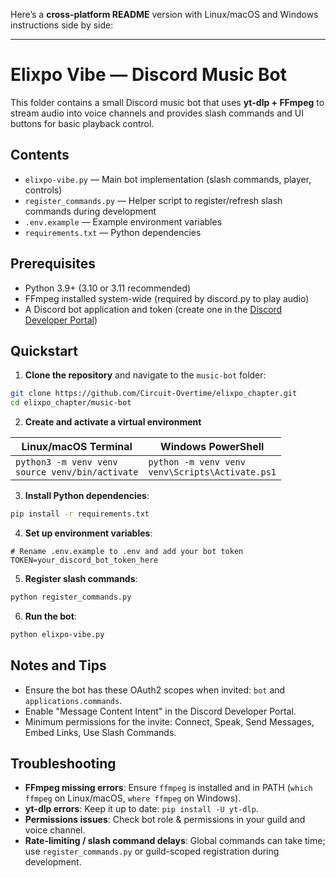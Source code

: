 Here’s a **cross-platform README** version with Linux/macOS and Windows instructions side by side:

---

# Elixpo Vibe — Discord Music Bot

This folder contains a small Discord music bot that uses **yt-dlp + FFmpeg** to stream audio into voice channels and provides slash commands and UI buttons for basic playback control.

## Contents

* `elixpo-vibe.py` — Main bot implementation (slash commands, player, controls)
* `register_commands.py` — Helper script to register/refresh slash commands during development
* `.env.example` — Example environment variables
* `requirements.txt` — Python dependencies

## Prerequisites

* Python 3.9+ (3.10 or 3.11 recommended)
* FFmpeg installed system-wide (required by discord.py to play audio)
* A Discord bot application and token (create one in the [Discord Developer Portal](https://discord.com/developers/applications))

## Quickstart

1. **Clone the repository** and navigate to the `music-bot` folder:

```bash
git clone https://github.com/Circuit-Overtime/elixpo_chapter.git
cd elixpo_chapter/music-bot
```

2. **Create and activate a virtual environment**

| Linux/macOS Terminal                                          | Windows PowerShell                                                                                                            |
| ---------------------------------------------------- | ------------------------------------------------------------------------------------------------------------------ |
| `python3 -m venv venv`<br>`source venv/bin/activate` | `python -m venv venv`<br>`venv\Scripts\Activate.ps1`|

3. **Install Python dependencies**:

```bash
pip install -r requirements.txt
```

4. **Set up environment variables**:

```text
# Rename .env.example to .env and add your bot token
TOKEN=your_discord_bot_token_here
```

5. **Register slash commands**:

```bash
python register_commands.py
```

6. **Run the bot**:

```bash
python elixpo-vibe.py
```

## Notes and Tips

* Ensure the bot has these OAuth2 scopes when invited: `bot` and `applications.commands`.
* Enable "Message Content Intent" in the Discord Developer Portal.
* Minimum permissions for the invite: Connect, Speak, Send Messages, Embed Links, Use Slash Commands.

## Troubleshooting

* **FFmpeg missing errors**: Ensure `ffmpeg` is installed and in PATH (`which ffmpeg` on Linux/macOS, `where ffmpeg` on Windows).
* **yt-dlp errors**: Keep it up to date: `pip install -U yt-dlp`.
* **Permissions issues**: Check bot role & permissions in your guild and voice channel.
* **Rate-limiting / slash command delays**: Global commands can take time; use `register_commands.py` or guild-scoped registration during development.
